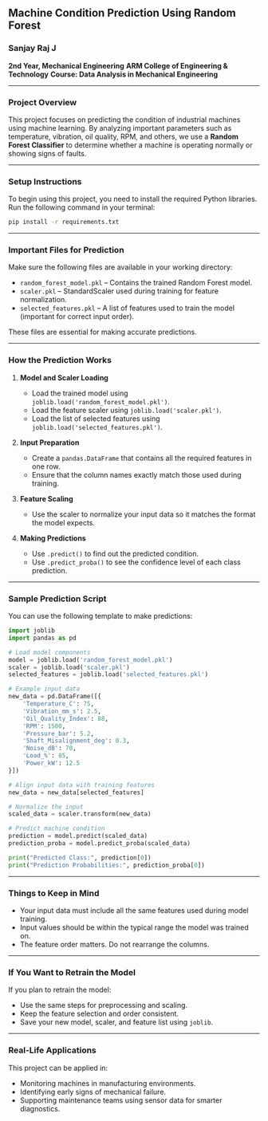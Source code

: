 
## Machine Condition Prediction Using Random Forest

### Sanjay Raj J

**2nd Year, Mechanical Engineering**
**ARM College of Engineering & Technology**
**Course: Data Analysis in Mechanical Engineering**

---

### Project Overview

This project focuses on predicting the condition of industrial machines using machine learning. By analyzing important parameters such as temperature, vibration, oil quality, RPM, and others, we use a **Random Forest Classifier** to determine whether a machine is operating normally or showing signs of faults.

---

### Setup Instructions

To begin using this project, you need to install the required Python libraries. Run the following command in your terminal:

```bash
pip install -r requirements.txt
```

---

### Important Files for Prediction

Make sure the following files are available in your working directory:

* `random_forest_model.pkl` – Contains the trained Random Forest model.
* `scaler.pkl` – StandardScaler used during training for feature normalization.
* `selected_features.pkl` – A list of features used to train the model (important for correct input order).

These files are essential for making accurate predictions.

---

### How the Prediction Works

1. **Model and Scaler Loading**

   * Load the trained model using `joblib.load('random_forest_model.pkl')`.
   * Load the feature scaler using `joblib.load('scaler.pkl')`.
   * Load the list of selected features using `joblib.load('selected_features.pkl')`.

2. **Input Preparation**

   * Create a `pandas.DataFrame` that contains all the required features in one row.
   * Ensure that the column names exactly match those used during training.

3. **Feature Scaling**

   * Use the scaler to normalize your input data so it matches the format the model expects.

4. **Making Predictions**

   * Use `.predict()` to find out the predicted condition.
   * Use `.predict_proba()` to see the confidence level of each class prediction.

---

### Sample Prediction Script

You can use the following template to make predictions:

```python
import joblib
import pandas as pd

# Load model components
model = joblib.load('random_forest_model.pkl')
scaler = joblib.load('scaler.pkl')
selected_features = joblib.load('selected_features.pkl')

# Example input data
new_data = pd.DataFrame([{
    'Temperature_C': 75,
    'Vibration_mm_s': 2.5,
    'Oil_Quality_Index': 88,
    'RPM': 1500,
    'Pressure_bar': 5.2,
    'Shaft_Misalignment_deg': 0.3,
    'Noise_dB': 70,
    'Load_%': 85,
    'Power_kW': 12.5
}])

# Align input data with training features
new_data = new_data[selected_features]

# Normalize the input
scaled_data = scaler.transform(new_data)

# Predict machine condition
prediction = model.predict(scaled_data)
prediction_proba = model.predict_proba(scaled_data)

print("Predicted Class:", prediction[0])
print("Prediction Probabilities:", prediction_proba[0])
```

---

### Things to Keep in Mind

* Your input data must include all the same features used during model training.
* Input values should be within the typical range the model was trained on.
* The feature order matters. Do not rearrange the columns.

---

### If You Want to Retrain the Model

If you plan to retrain the model:

* Use the same steps for preprocessing and scaling.
* Keep the feature selection and order consistent.
* Save your new model, scaler, and feature list using `joblib`.

---

### Real-Life Applications

This project can be applied in:

* Monitoring machines in manufacturing environments.
* Identifying early signs of mechanical failure.
* Supporting maintenance teams using sensor data for smarter diagnostics.


